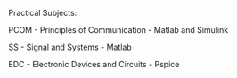 Practical Subjects:

PCOM - Principles of Communication - Matlab and Simulink

SS - Signal and Systems - Matlab

EDC - Electronic Devices and Circuits - Pspice




